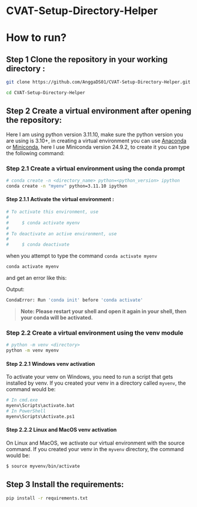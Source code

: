 # CVAT-Setup-Directory-Helper

# How to run?

## **Step 1 Clone the repository in your working directory :**
```bash
git clone https://github.com/AnggaDS01/CVAT-Setup-Directory-Helper.git
```

```bash
cd CVAT-Setup-Directory-Helper
```

## **Step 2 Create a virtual environment after opening the repository:**
Here I am using python version 3.11.10, make sure the python version you are using is 3.10+, in creating a virtual environment you can use [Anaconda](https://www.anaconda.com/download/success) or [Miniconda](https://docs.anaconda.com/miniconda/), here I use Miniconda version 24.9.2, to create it you can type the following command:

### **Step 2.1 Create a virtual environment using the conda prompt**
```bash
# conda create -n <directory_name> python=<python_version> ipython
conda create -n "myenv" python=3.11.10 ipython
```

#### **Step 2.1.1 Activate the virtual environment :**

```bash
# To activate this environment, use
#
#     $ conda activate myenv
#
# To deactivate an active environment, use
#
#     $ conda deactivate
```

when you attempt to type the command `conda activate myenv`

```bash 
conda activate myenv
```

and get an error like this:

Output:
```bash
CondaError: Run 'conda init' before 'conda activate'
```

> **Note: Please restart your shell and open it again in your shell, then your conda will be activated.**

### **Step 2.2 Create a virtual environment using the venv module**
```bash
# python -m venv <directory>
python -m venv myenv
```

#### **Step 2.2.1 Windows venv activation**
To activate your venv on Windows, you need to run a script that gets installed by venv. If you created your venv in a directory called `myvenv`, the command would be:

```bash
# In cmd.exe
myenv\Scripts\activate.bat
# In PowerShell
myenv\Scripts\Activate.ps1
```

#### **Step 2.2.2 Linux and MacOS venv activation**
On Linux and MacOS, we activate our virtual environment with the source command. If you created your venv in the `myvenv` directory, the command would be:

```bash
$ source myvenv/bin/activate
```

## **Step 3 Install the requirements:**

```bash
pip install -r requirements.txt
```
